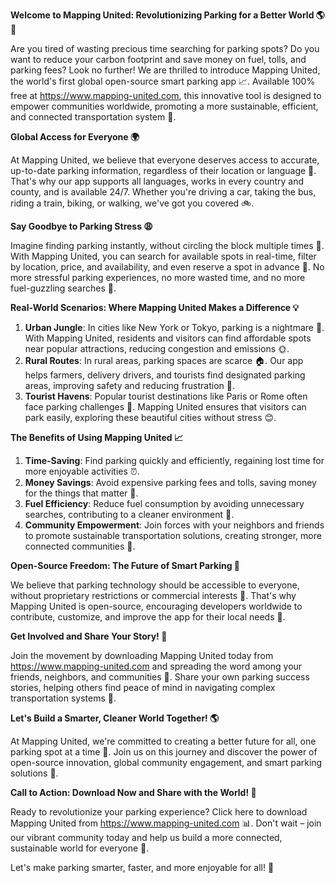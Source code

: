 **Welcome to Mapping United: Revolutionizing Parking for a Better World 🌎🚗**

Are you tired of wasting precious time searching for parking spots? Do you want to reduce your carbon footprint and save money on fuel, tolls, and parking fees? Look no further! We are thrilled to introduce Mapping United, the world's first global open-source smart parking app 📈. Available 100% free at https://www.mapping-united.com, this innovative tool is designed to empower communities worldwide, promoting a more sustainable, efficient, and connected transportation system 🔗.

**Global Access for Everyone 🌍**

At Mapping United, we believe that everyone deserves access to accurate, up-to-date parking information, regardless of their location or language 🤝. That's why our app supports all languages, works in every country and county, and is available 24/7. Whether you're driving a car, taking the bus, riding a train, biking, or walking, we've got you covered 🚲.

**Say Goodbye to Parking Stress 😩**

Imagine finding parking instantly, without circling the block multiple times 🔄. With Mapping United, you can search for available spots in real-time, filter by location, price, and availability, and even reserve a spot in advance 📅. No more stressful parking experiences, no more wasted time, and no more fuel-guzzling searches 🚗.

**Real-World Scenarios: Where Mapping United Makes a Difference 💡**

1. **Urban Jungle**: In cities like New York or Tokyo, parking is a nightmare 🌆. With Mapping United, residents and visitors can find affordable spots near popular attractions, reducing congestion and emissions 🌞.
2. **Rural Routes**: In rural areas, parking spaces are scarce 🏠. Our app helps farmers, delivery drivers, and tourists find designated parking areas, improving safety and reducing frustration 🚜.
3. **Tourist Havens**: Popular tourist destinations like Paris or Rome often face parking challenges 🗼️. Mapping United ensures that visitors can park easily, exploring these beautiful cities without stress 😊.

**The Benefits of Using Mapping United 📈**

1. **Time-Saving**: Find parking quickly and efficiently, regaining lost time for more enjoyable activities ⏰.
2. **Money Savings**: Avoid expensive parking fees and tolls, saving money for the things that matter 💸.
3. **Fuel Efficiency**: Reduce fuel consumption by avoiding unnecessary searches, contributing to a cleaner environment 🌿.
4. **Community Empowerment**: Join forces with your neighbors and friends to promote sustainable transportation solutions, creating stronger, more connected communities 👫.

**Open-Source Freedom: The Future of Smart Parking 🚀**

We believe that parking technology should be accessible to everyone, without proprietary restrictions or commercial interests 💸. That's why Mapping United is open-source, encouraging developers worldwide to contribute, customize, and improve the app for their local needs 🔧.

**Get Involved and Share Your Story! 📢**

Join the movement by downloading Mapping United today from https://www.mapping-united.com and spreading the word among your friends, neighbors, and communities 🌟. Share your own parking success stories, helping others find peace of mind in navigating complex transportation systems 👥.

**Let's Build a Smarter, Cleaner World Together! 🌎**

At Mapping United, we're committed to creating a better future for all, one parking spot at a time 🔗. Join us on this journey and discover the power of open-source innovation, global community engagement, and smart parking solutions 🚀.

**Call to Action: Download Now and Share with the World! 📲**

Ready to revolutionize your parking experience? Click here to download Mapping United from https://www.mapping-united.com 📊. Don't wait – join our vibrant community today and help us build a more connected, sustainable world for everyone 🌟.

Let's make parking smarter, faster, and more enjoyable for all! 💪
